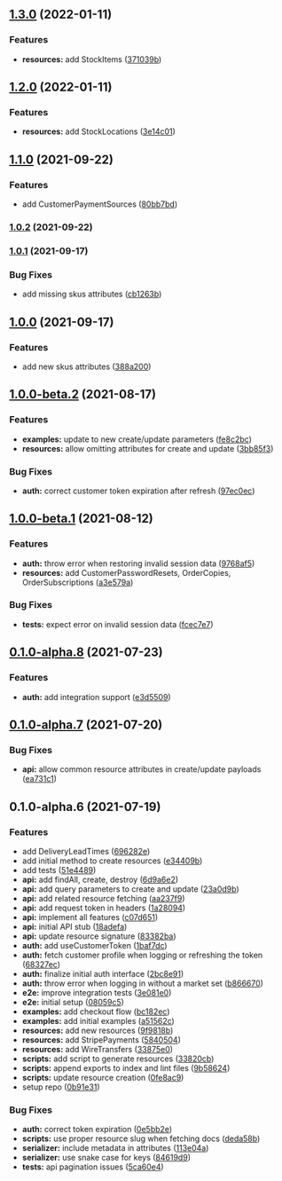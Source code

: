 ## [1.3.0](https://github.com/atoms-studio/commercelayer-sdk/compare/1.2.0...1.3.0) (2022-01-11)


### Features

* **resources:** add StockItems ([371039b](https://github.com/atoms-studio/commercelayer-sdk/commit/371039be840eb7011351ab06a9703d50b7c82a7f))

## [1.2.0](https://github.com/atoms-studio/commercelayer-sdk/compare/1.1.0...1.2.0) (2022-01-11)


### Features

* **resources:** add StockLocations ([3e14c01](https://github.com/atoms-studio/commercelayer-sdk/commit/3e14c01227b4a219cf8f351616239cf69ba3c925))

## [1.1.0](https://github.com/atoms-studio/commercelayer-sdk/compare/1.0.2...1.1.0) (2021-09-22)


### Features

* add CustomerPaymentSources ([80bb7bd](https://github.com/atoms-studio/commercelayer-sdk/commit/80bb7bd292580f71079291aec57d22abedcb8d3e))

### [1.0.2](https://github.com/atoms-studio/commercelayer-sdk/compare/1.0.1...1.0.2) (2021-09-22)

### [1.0.1](https://github.com/atoms-studio/commercelayer-sdk/compare/1.0.0...1.0.1) (2021-09-17)


### Bug Fixes

* add missing skus attributes ([cb1263b](https://github.com/atoms-studio/commercelayer-sdk/commit/cb1263b8f22850ef973549d7ecd8c92260c19e88))

## [1.0.0](https://github.com/atoms-studio/commercelayer-sdk/compare/1.0.0-beta.2...1.0.0) (2021-09-17)


### Features

* add new skus attributes ([388a200](https://github.com/atoms-studio/commercelayer-sdk/commit/388a200eb636391d392722121553e7df9d4f2f36))

## [1.0.0-beta.2](https://github.com/atoms-studio/commercelayer-sdk/compare/1.0.0-beta.1...1.0.0-beta.2) (2021-08-17)


### Features

* **examples:** update to new create/update parameters ([fe8c2bc](https://github.com/atoms-studio/commercelayer-sdk/commit/fe8c2bc127ec14d2cdd2515a09c0447af851350f))
* **resources:** allow omitting attributes for create and update ([3bb85f3](https://github.com/atoms-studio/commercelayer-sdk/commit/3bb85f3c054b6e787d40ab99f29442265950e3c6))


### Bug Fixes

* **auth:** correct customer token expiration after refresh ([97ec0ec](https://github.com/atoms-studio/commercelayer-sdk/commit/97ec0ecccddbd1fde7f925590068fb1903690367))

## [1.0.0-beta.1](https://github.com/atoms-studio/commercelayer-sdk/compare/0.1.0-alpha.8...1.0.0-beta.1) (2021-08-12)


### Features

* **auth:** throw error when restoring invalid session data ([9768af5](https://github.com/atoms-studio/commercelayer-sdk/commit/9768af5d22f4f7f23ad1cfe39015b4f0e5227b53))
* **resources:** add CustomerPasswordResets, OrderCopies, OrderSubscriptions ([a3e579a](https://github.com/atoms-studio/commercelayer-sdk/commit/a3e579a288c007ec4e82346c8e8f40a60c65a7d7))


### Bug Fixes

* **tests:** expect error on invalid session data ([fcec7e7](https://github.com/atoms-studio/commercelayer-sdk/commit/fcec7e7d1cd762627391b97b555435e78613accf))

## [0.1.0-alpha.8](https://github.com/atoms-studio/commercelayer-sdk/compare/0.1.0-alpha.7...0.1.0-alpha.8) (2021-07-23)


### Features

* **auth:** add integration support ([e3d5509](https://github.com/atoms-studio/commercelayer-sdk/commit/e3d5509d44d0e38ba3e33b2cf6c7f6859134fd1d))

## [0.1.0-alpha.7](https://github.com/atoms-studio/commercelayer-sdk/compare/0.1.0-alpha.6...0.1.0-alpha.7) (2021-07-20)


### Bug Fixes

* **api:** allow common resource attributes in create/update payloads ([ea731c1](https://github.com/atoms-studio/commercelayer-sdk/commit/ea731c15b7064c7bc248a25f19f0e173543abc49))

## 0.1.0-alpha.6 (2021-07-19)


### Features

* add DeliveryLeadTimes ([696282e](https://github.com/atoms-studio/commercelayer-sdk/commit/696282ea30958018cdbf0ad09230bc31670a1768))
* add initial method to create resources ([e34409b](https://github.com/atoms-studio/commercelayer-sdk/commit/e34409b395725d58dd4a6348376271ee2012acb0))
* add tests ([51e4489](https://github.com/atoms-studio/commercelayer-sdk/commit/51e4489e4f5d637aa641d36c0195c7a21556c5d0))
* **api:** add findAll, create, destroy ([6d9a6e2](https://github.com/atoms-studio/commercelayer-sdk/commit/6d9a6e2e995287788a868e9ab204ac8439d5c7a9))
* **api:** add query parameters to create and update ([23a0d9b](https://github.com/atoms-studio/commercelayer-sdk/commit/23a0d9b8c4d7fc8e6475b4bd16d9964a943b9bf7))
* **api:** add related resource fetching ([aa237f9](https://github.com/atoms-studio/commercelayer-sdk/commit/aa237f9fe92bdb9d320207a66d101ed6065e514d))
* **api:** add request token in headers ([1a28094](https://github.com/atoms-studio/commercelayer-sdk/commit/1a280946525a5d807fb91aac6c5a993908608ddd))
* **api:** implement all features ([c07d651](https://github.com/atoms-studio/commercelayer-sdk/commit/c07d651600e8dccc8935703d357eee7219f36dbc))
* **api:** initial API stub ([18adefa](https://github.com/atoms-studio/commercelayer-sdk/commit/18adefa9e3fe7893f601e8cc39e93f8d0cb86a7c))
* **api:** update resource signature ([83382ba](https://github.com/atoms-studio/commercelayer-sdk/commit/83382baf536d394fb21bb33e2fe47fc79b83f2b7))
* **auth:** add useCustomerToken ([1baf7dc](https://github.com/atoms-studio/commercelayer-sdk/commit/1baf7dcbaf7c3bd29c417149b2eb1b0653c44fa0))
* **auth:** fetch customer profile when logging or refreshing the token ([68327ec](https://github.com/atoms-studio/commercelayer-sdk/commit/68327ec5a2f0ab8d4954f4930788cbc0e59f53c0))
* **auth:** finalize initial auth interface ([2bc8e91](https://github.com/atoms-studio/commercelayer-sdk/commit/2bc8e91a36cc5c2ef6f526796b93444256b6f59a))
* **auth:** throw error when logging in without a market set ([b866670](https://github.com/atoms-studio/commercelayer-sdk/commit/b8666704a6c4c91e448ca6df4d24c259d0597396))
* **e2e:** improve integration tests ([3e081e0](https://github.com/atoms-studio/commercelayer-sdk/commit/3e081e0be47d35d9049bf44f8d4be50d860e1ffd))
* **e2e:** initial setup ([08059c5](https://github.com/atoms-studio/commercelayer-sdk/commit/08059c5f267af4610669bade7aae3f6a9b776889))
* **examples:** add checkout flow ([bc182ec](https://github.com/atoms-studio/commercelayer-sdk/commit/bc182ec2ae8c202b950b52cf775e6dc313ec2dbd))
* **examples:** add initial examples ([a51562c](https://github.com/atoms-studio/commercelayer-sdk/commit/a51562c0a7ac8730a367848e5fc0136c7a918978))
* **resources:** add new resources ([9f9818b](https://github.com/atoms-studio/commercelayer-sdk/commit/9f9818b9266e36d2bc13c7d488943afa10b26830))
* **resources:** add StripePayments ([5840504](https://github.com/atoms-studio/commercelayer-sdk/commit/584050488b02c7d8a05d6b75fd4f39b6f70e5c65))
* **resources:** add WireTransfers ([33875e0](https://github.com/atoms-studio/commercelayer-sdk/commit/33875e0eda48dc05cd36cc78423072f991137530))
* **scripts:** add script to generate resources ([33820cb](https://github.com/atoms-studio/commercelayer-sdk/commit/33820cbef75a4a32ffddbd97591318d5bee75aef))
* **scripts:** append exports to index and lint files ([9b58624](https://github.com/atoms-studio/commercelayer-sdk/commit/9b5862417fc950ad994dbd807de9c59fa771a2d6))
* **scripts:** update resource creation ([0fe8ac9](https://github.com/atoms-studio/commercelayer-sdk/commit/0fe8ac97e4ea3c6ebd717b9487f46c62b8ba82c9))
* setup repo ([0b91e31](https://github.com/atoms-studio/commercelayer-sdk/commit/0b91e313b67716fef130a9501d1d76f34093ac72))


### Bug Fixes

* **auth:** correct token expiration ([0e5bb2e](https://github.com/atoms-studio/commercelayer-sdk/commit/0e5bb2e3524e98f0f574b900df34f3ec5f71fafe))
* **scripts:** use proper resource slug when fetching docs ([deda58b](https://github.com/atoms-studio/commercelayer-sdk/commit/deda58b6c443dc4de0a5448af3afb644c5518a3a))
* **serializer:** include metadata in attributes ([113e04a](https://github.com/atoms-studio/commercelayer-sdk/commit/113e04ae44ed7578fc6f240f58bb2cfa1f58ca94))
* **serializer:** use snake case for keys ([84619d9](https://github.com/atoms-studio/commercelayer-sdk/commit/84619d968835b152e0a17a7b33e32f3588c8c692))
* **tests:** api pagination issues ([5ca60e4](https://github.com/atoms-studio/commercelayer-sdk/commit/5ca60e4c3d5fe4058a369034c3302f3cd4db3005))

